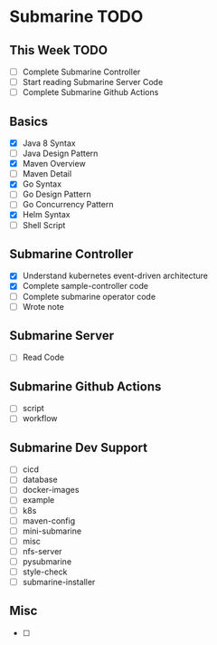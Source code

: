 # Submarine TODO

## This Week TODO
- [ ] Complete Submarine Controller
- [ ] Start reading Submarine Server Code
- [ ] Complete Submarine Github Actions

## Basics
- [x] Java 8 Syntax
- [ ] Java Design Pattern
- [x] Maven Overview
- [ ] Maven Detail
- [x] Go Syntax
- [ ] Go Design Pattern
- [ ] Go Concurrency Pattern
- [x] Helm Syntax
- [ ] Shell Script

## Submarine Controller
- [x] Understand kubernetes event-driven architecture
- [x] Complete sample-controller code
- [ ] Complete submarine operator code 
- [ ] Wrote note

## Submarine Server 
- [ ] Read Code

## Submarine Github Actions
- [ ] script
- [ ] workflow

## Submarine Dev Support
- [ ] cicd
- [ ] database
- [ ] docker-images
- [ ] example
- [ ] k8s
- [ ] maven-config
- [ ] mini-submarine
- [ ] misc
- [ ] nfs-server
- [ ] pysubmarine
- [ ] style-check
- [ ] submarine-installer

## Misc
- [ ] 
